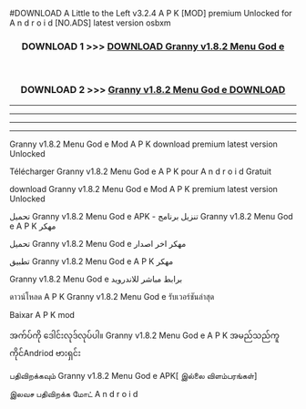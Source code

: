 #DOWNLOAD A Little to the Left v3.2.4 A P K [MOD] premium Unlocked for A n d r o i d [NO.ADS] latest version osbxm 



<div align="center">

<h3>DOWNLOAD 1 >>> <a href="https://downloadmod1.web.app/?judul=Granny v1.8.2   Menu God e ">DOWNLOAD Granny v1.8.2   Menu God e </a></h3><br>

<h3>DOWNLOAD 2 >>> <a href="https://downloadmod1.web.app/?judul=Granny v1.8.2   Menu God e ">Granny v1.8.2   Menu God e  DOWNLOAD </a></h3>

</div>


----------------------------------------------------------

----------------------------------------------------------

----------------------------------------------------------

----------------------------------------------------------


Granny v1.8.2   Menu God e  Mod A P K download premium latest version Unlocked

Télécharger Granny v1.8.2   Menu God e  A P K pour A n d r o i d Gratuit

download Granny v1.8.2   Menu God e  Mod A P K premium latest version Unlocked

تحميل Granny v1.8.2   Menu God e  APK - تنزيل برنامج Granny v1.8.2   Menu God e  A P K مهكر

تحميل Granny v1.8.2   Menu God e  مهكر اخر اصدار

تطبيق Granny v1.8.2   Menu God e  A P K مهكر

Granny v1.8.2   Menu God e  برابط مباشر للاندرويد

ดาวน์โหลด A P K Granny v1.8.2   Menu God e  รับเวอร์ชันล่าสุด

Baixar A P K mod

အက်ပ်ကို ဒေါင်းလုဒ်လုပ်ပါ။ Granny v1.8.2   Menu God e  A P K အမည်သည်ကူကိုင်Andriod ဗားရှင်း

பதிவிறக்கவும் Granny v1.8.2   Menu God e  APK[ இல்லை விளம்பரங்கள்] 
 
இலவச பதிவிறக்க மோட் A n d r o i d



